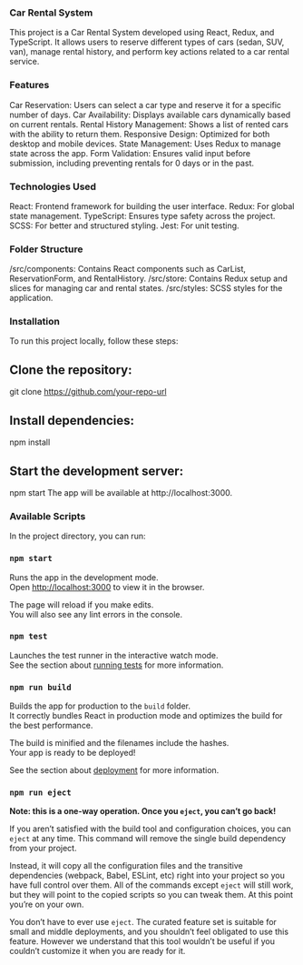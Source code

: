 ### Car Rental System
This project is a Car Rental System developed using React, Redux, and TypeScript. It allows users to reserve different types of cars (sedan, SUV, van), manage rental history, and perform key actions related to a car rental service.

### Features
Car Reservation: Users can select a car type and reserve it for a specific number of days.
Car Availability: Displays available cars dynamically based on current rentals.
Rental History Management: Shows a list of rented cars with the ability to return them.
Responsive Design: Optimized for both desktop and mobile devices.
State Management: Uses Redux to manage state across the app.
Form Validation: Ensures valid input before submission, including preventing rentals for 0 days or in the past.

### Technologies Used
React: Frontend framework for building the user interface.
Redux: For global state management.
TypeScript: Ensures type safety across the project.
SCSS: For better and structured styling.
Jest: For unit testing.

### Folder Structure
/src/components: Contains React components such as CarList, ReservationForm, and RentalHistory.
/src/store: Contains Redux setup and slices for managing car and rental states.
/src/styles: SCSS styles for the application.

### Installation
To run this project locally, follow these steps:

## Clone the repository:
git clone https://github.com/your-repo-url

## Install dependencies:
npm install

## Start the development server:
npm start
The app will be available at http://localhost:3000.

### Available Scripts
In the project directory, you can run:

### `npm start`

Runs the app in the development mode.\
Open [http://localhost:3000](http://localhost:3000) to view it in the browser.

The page will reload if you make edits.\
You will also see any lint errors in the console.

### `npm test`

Launches the test runner in the interactive watch mode.\
See the section about [running tests](https://facebook.github.io/create-react-app/docs/running-tests) for more information.

### `npm run build`

Builds the app for production to the `build` folder.\
It correctly bundles React in production mode and optimizes the build for the best performance.

The build is minified and the filenames include the hashes.\
Your app is ready to be deployed!

See the section about [deployment](https://facebook.github.io/create-react-app/docs/deployment) for more information.

### `npm run eject`

**Note: this is a one-way operation. Once you `eject`, you can’t go back!**

If you aren’t satisfied with the build tool and configuration choices, you can `eject` at any time. This command will remove the single build dependency from your project.

Instead, it will copy all the configuration files and the transitive dependencies (webpack, Babel, ESLint, etc) right into your project so you have full control over them. All of the commands except `eject` will still work, but they will point to the copied scripts so you can tweak them. At this point you’re on your own.

You don’t have to ever use `eject`. The curated feature set is suitable for small and middle deployments, and you shouldn’t feel obligated to use this feature. However we understand that this tool wouldn’t be useful if you couldn’t customize it when you are ready for it.